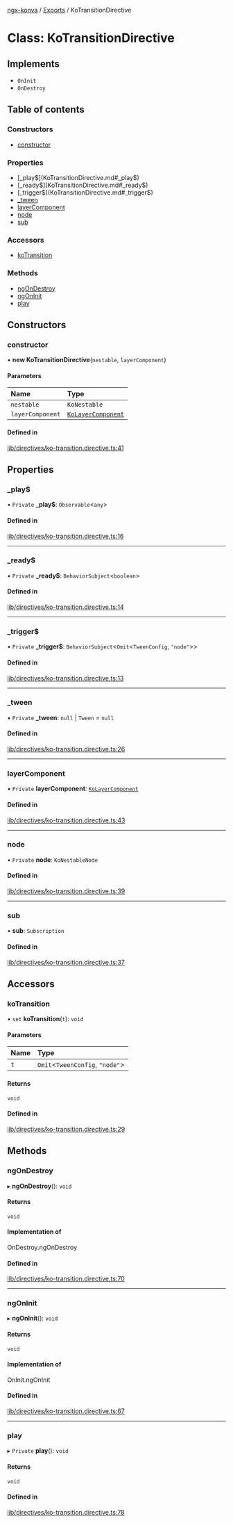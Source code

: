 [ngx-konva](../README.md) / [Exports](../modules.md) / KoTransitionDirective

# Class: KoTransitionDirective

## Implements

- `OnInit`
- `OnDestroy`

## Table of contents

### Constructors

- [constructor](KoTransitionDirective.md#constructor)

### Properties

- [\_play$](KoTransitionDirective.md#_play$)
- [\_ready$](KoTransitionDirective.md#_ready$)
- [\_trigger$](KoTransitionDirective.md#_trigger$)
- [\_tween](KoTransitionDirective.md#_tween)
- [layerComponent](KoTransitionDirective.md#layercomponent)
- [node](KoTransitionDirective.md#node)
- [sub](KoTransitionDirective.md#sub)

### Accessors

- [koTransition](KoTransitionDirective.md#kotransition)

### Methods

- [ngOnDestroy](KoTransitionDirective.md#ngondestroy)
- [ngOnInit](KoTransitionDirective.md#ngoninit)
- [play](KoTransitionDirective.md#play)

## Constructors

### constructor

• **new KoTransitionDirective**(`nestable`, `layerComponent`)

#### Parameters

| Name | Type |
| :------ | :------ |
| `nestable` | `KoNestable` |
| `layerComponent` | [`KoLayerComponent`](KoLayerComponent.md) |

#### Defined in

[lib/directives/ko-transition.directive.ts:41](https://github.com/giovanni-bertoncelli/ngx-konva/blob/2de20a6/projects/ngx-konva/src/lib/directives/ko-transition.directive.ts#L41)

## Properties

### \_play$

• `Private` **\_play$**: `Observable`<`any`\>

#### Defined in

[lib/directives/ko-transition.directive.ts:16](https://github.com/giovanni-bertoncelli/ngx-konva/blob/2de20a6/projects/ngx-konva/src/lib/directives/ko-transition.directive.ts#L16)

___

### \_ready$

• `Private` **\_ready$**: `BehaviorSubject`<`boolean`\>

#### Defined in

[lib/directives/ko-transition.directive.ts:14](https://github.com/giovanni-bertoncelli/ngx-konva/blob/2de20a6/projects/ngx-konva/src/lib/directives/ko-transition.directive.ts#L14)

___

### \_trigger$

• `Private` **\_trigger$**: `BehaviorSubject`<`Omit`<`TweenConfig`, ``"node"``\>\>

#### Defined in

[lib/directives/ko-transition.directive.ts:13](https://github.com/giovanni-bertoncelli/ngx-konva/blob/2de20a6/projects/ngx-konva/src/lib/directives/ko-transition.directive.ts#L13)

___

### \_tween

• `Private` **\_tween**: ``null`` \| `Tween` = `null`

#### Defined in

[lib/directives/ko-transition.directive.ts:26](https://github.com/giovanni-bertoncelli/ngx-konva/blob/2de20a6/projects/ngx-konva/src/lib/directives/ko-transition.directive.ts#L26)

___

### layerComponent

• `Private` **layerComponent**: [`KoLayerComponent`](KoLayerComponent.md)

#### Defined in

[lib/directives/ko-transition.directive.ts:43](https://github.com/giovanni-bertoncelli/ngx-konva/blob/2de20a6/projects/ngx-konva/src/lib/directives/ko-transition.directive.ts#L43)

___

### node

• `Private` **node**: `KoNestableNode`

#### Defined in

[lib/directives/ko-transition.directive.ts:39](https://github.com/giovanni-bertoncelli/ngx-konva/blob/2de20a6/projects/ngx-konva/src/lib/directives/ko-transition.directive.ts#L39)

___

### sub

• **sub**: `Subscription`

#### Defined in

[lib/directives/ko-transition.directive.ts:37](https://github.com/giovanni-bertoncelli/ngx-konva/blob/2de20a6/projects/ngx-konva/src/lib/directives/ko-transition.directive.ts#L37)

## Accessors

### koTransition

• `set` **koTransition**(`t`): `void`

#### Parameters

| Name | Type |
| :------ | :------ |
| `t` | `Omit`<`TweenConfig`, ``"node"``\> |

#### Returns

`void`

#### Defined in

[lib/directives/ko-transition.directive.ts:29](https://github.com/giovanni-bertoncelli/ngx-konva/blob/2de20a6/projects/ngx-konva/src/lib/directives/ko-transition.directive.ts#L29)

## Methods

### ngOnDestroy

▸ **ngOnDestroy**(): `void`

#### Returns

`void`

#### Implementation of

OnDestroy.ngOnDestroy

#### Defined in

[lib/directives/ko-transition.directive.ts:70](https://github.com/giovanni-bertoncelli/ngx-konva/blob/2de20a6/projects/ngx-konva/src/lib/directives/ko-transition.directive.ts#L70)

___

### ngOnInit

▸ **ngOnInit**(): `void`

#### Returns

`void`

#### Implementation of

OnInit.ngOnInit

#### Defined in

[lib/directives/ko-transition.directive.ts:67](https://github.com/giovanni-bertoncelli/ngx-konva/blob/2de20a6/projects/ngx-konva/src/lib/directives/ko-transition.directive.ts#L67)

___

### play

▸ `Private` **play**(): `void`

#### Returns

`void`

#### Defined in

[lib/directives/ko-transition.directive.ts:78](https://github.com/giovanni-bertoncelli/ngx-konva/blob/2de20a6/projects/ngx-konva/src/lib/directives/ko-transition.directive.ts#L78)
